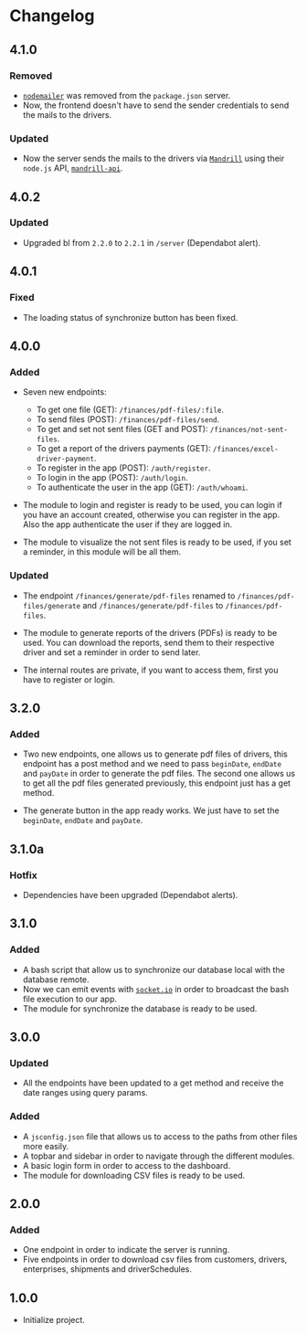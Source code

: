 # Changelog

## 4.1.0

### Removed

- [`nodemailer`](https://www.npmjs.com/package/nodemailer) was removed from the `package.json` server.
- Now, the frontend doesn't have to send the sender credentials to send the mails to the drivers.

### Updated

- Now the server sends the mails to the drivers via [`Mandrill`](https://mailchimp.com/features/transactional-email/?gclid=Cj0KCQjw7sz6BRDYARIsAPHzrNLt8dGqnh1XCR7wGLQzieaOhfFBSf8cL88s9AJta0alsWsJa4CfNSgaAv87EALw_wcB&gclsrc=aw.ds) using their `node.js` API, [`mandrill-api`](https://www.npmjs.com/package/mandrill-api).

## 4.0.2

### Updated

- Upgraded bl from `2.2.0` to `2.2.1` in `/server` (Dependabot alert).

## 4.0.1

### Fixed

- The loading status of synchronize button has been fixed.

## 4.0.0

### Added

- Seven new endpoints:

  - To get one file (GET): `/finances/pdf-files/:file`.
  - To send files (POST): `/finances/pdf-files/send`.
  - To get and set not sent files (GET and POST): `/finances/not-sent-files`.
  - To get a report of the drivers payments (GET): `/finances/excel-driver-payment`.
  - To register in the app (POST): `/auth/register`.
  - To login in the app (POST): `/auth/login`.
  - To authenticate the user in the app (GET): `/auth/whoami`.

- The module to login and register is ready to be used, you can login if you have an account created, otherwise you can register in the app. Also the app authenticate the user if they are logged in.

- The module to visualize the not sent files is ready to be used, if you set a reminder, in this module will be all them.

### Updated

- The endpoint `/finances/generate/pdf-files` renamed to `/finances/pdf-files/generate` and `/finances/generate/pdf-files` to `/finances/pdf-files`.

- The module to generate reports of the drivers (PDFs) is ready to be used. You can download the reports, send them to their respective driver and set a reminder in order to send later.

- The internal routes are private, if you want to access them, first you have to register or login.

## 3.2.0

### Added

- Two new endpoints, one allows us to generate pdf files of drivers, this endpoint has a post method and we need to pass `beginDate`, `endDate` and `payDate` in order to generate the pdf files. The second one allows us to get all the pdf files generated previously, this endpoint just has a get method.

- The generate button in the app ready works. We just have to set the `beginDate`, `endDate` and `payDate`.

## 3.1.0a

### Hotfix

- Dependencies have been upgraded (Dependabot alerts).

## 3.1.0

### Added

- A bash script that allow us to synchronize our database local with the database remote.
- Now we can emit events with [`socket.io`](https://socket.io/) in order to broadcast the bash file execution to our app.
- The module for synchronize the database is ready to be used.

## 3.0.0

### Updated

- All the endpoints have been updated to a get method and receive the date ranges using query params.

### Added

- A `jsconfig.json` file that allows us to access to the paths from other files more easily.
- A topbar and sidebar in order to navigate through the different modules.
- A basic login form in order to access to the dashboard.
- The module for downloading CSV files is ready to be used.

## 2.0.0

### Added

- One endpoint in order to indicate the server is running.
- Five endpoints in order to download csv files from customers, drivers, enterprises, shipments and driverSchedules.

## 1.0.0

- Initialize project.
